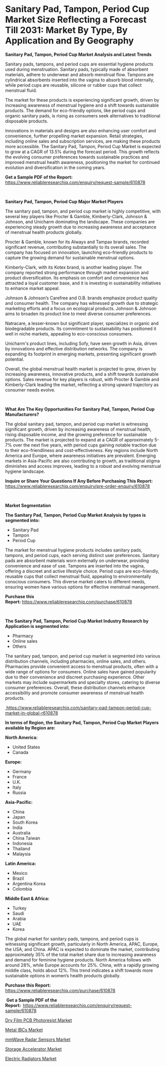 <p><h1>Sanitary Pad, Tampon, Period Cup Market Size Reflecting a Forecast Till 2031: Market By Type, By Application and By Geography</h1></p><p><strong>Sanitary Pad, Tampon, Period Cup Market Analysis and Latest Trends</strong></p>
<p><p>Sanitary pads, tampons, and period cups are essential hygiene products used during menstruation. Sanitary pads, typically made of absorbent materials, adhere to underwear and absorb menstrual flow. Tampons are cylindrical absorbents inserted into the vagina to absorb blood internally, while period cups are reusable, silicone or rubber cups that collect menstrual fluid. </p><p>The market for these products is experiencing significant growth, driven by increasing awareness of menstrual hygiene and a shift towards sustainable products. The demand for eco-friendly options, like period cups and organic sanitary pads, is rising as consumers seek alternatives to traditional disposable products. </p><p>Innovations in materials and designs are also enhancing user comfort and convenience, further propelling market expansion. Retail strategies, including online sales and subscription services, are making these products more accessible. The Sanitary Pad, Tampon, Period Cup Market is expected to grow at a CAGR of 13.5% during the forecast period. This growth reflects the evolving consumer preferences towards sustainable practices and improved menstrual health awareness, positioning the market for continued evolution and diversification in the coming years.</p></p>
<p><strong>Get a Sample PDF of the Report:&nbsp;</strong> <a href="https://www.reliableresearchiq.com/enquiry/request-sample/610878?utm_campaign=1132&utm_medium=2&utm_source=Github&utm_content=ia&utm_term=29092024&utm_id=sanitary-pad-tampon-period-cup">https://www.reliableresearchiq.com/enquiry/request-sample/610878</a></p>
<p>&nbsp;</p>
<p><strong>Sanitary Pad, Tampon, Period Cup Major Market Players</strong></p>
<p><p>The sanitary pad, tampon, and period cup market is highly competitive, with several key players like Procter & Gamble, Kimberly-Clark, Johnson & Johnson, and Unicharm dominating the landscape. These companies are experiencing steady growth due to increasing awareness and acceptance of menstrual health products globally.</p><p>Procter & Gamble, known for its Always and Tampax brands, recorded significant revenue, contributing substantially to its overall sales. The company has focused on innovation, launching eco-friendly products to capture the growing demand for sustainable menstrual options.</p><p>Kimberly-Clark, with its Kotex brand, is another leading player. The company reported strong performance through market expansion and product diversification. Its emphasis on comfort and convenience has attracted a loyal customer base, and it is investing in sustainability initiatives to enhance market appeal.</p><p>Johnson & Johnson’s Carefree and O.B. brands emphasize product quality and consumer health. The company has witnessed growth due to strategic marketing efforts and a focus on ecological products. Johnson & Johnson aims to broaden its product line to meet diverse consumer preferences.</p><p>Natracare, a lesser-known but significant player, specializes in organic and biodegradable products. Its commitment to sustainability has positioned it well in niche markets, appealing to eco-conscious consumers.</p><p>Unicharm's product lines, including Sofy, have seen growth in Asia, driven by innovations and effective distribution networks. The company is expanding its footprint in emerging markets, presenting significant growth potential.</p><p>Overall, the global menstrual health market is projected to grow, driven by increasing awareness, innovative products, and a shift towards sustainable options. Sales revenue for key players is robust, with Procter & Gamble and Kimberly-Clark leading the market, reflecting a strong upward trajectory as consumer needs evolve.</p></p>
<p>&nbsp;</p>
<p><strong>What Are The Key Opportunities For Sanitary Pad, Tampon, Period Cup Manufacturers?</strong></p>
<p><p>The global sanitary pad, tampon, and period cup market is witnessing significant growth, driven by increasing awareness of menstrual health, rising disposable income, and the growing preference for sustainable products. The market is projected to expand at a CAGR of approximately 5-7% over the next five years, with period cups gaining notable traction due to their eco-friendliness and cost-effectiveness. Key regions include North America and Europe, where awareness initiatives are prevalent. Emerging markets in Asia-Pacific are also contributing to growth, as traditional stigma diminishes and access improves, leading to a robust and evolving menstrual hygiene landscape.</p></p>
<p><strong>Inquire or Share Your Questions If Any Before Purchasing This Report:</strong> <a href="https://www.reliableresearchiq.com/enquiry/pre-order-enquiry/610878?utm_campaign=1132&utm_medium=2&utm_source=Github&utm_content=ia&utm_term=29092024&utm_id=sanitary-pad-tampon-period-cup">https://www.reliableresearchiq.com/enquiry/pre-order-enquiry/610878</a></p>
<p>&nbsp;</p>
<p><strong>Market Segmentation</strong></p>
<p><strong>The Sanitary Pad, Tampon, Period Cup Market Analysis by types is segmented into:</strong></p>
<p><ul><li>Sanitary Pad</li><li>Tampon</li><li>Period Cup</li></ul></p>
<p><p>The market for menstrual hygiene products includes sanitary pads, tampons, and period cups, each serving distinct user preferences. Sanitary pads are absorbent materials worn externally on underwear, providing convenience and ease of use. Tampons are inserted into the vagina, offering a discreet and active lifestyle choice. Period cups are eco-friendly, reusable cups that collect menstrual fluid, appealing to environmentally conscious consumers. This diverse market caters to different needs, ensuring women have various options for effective menstrual management.</p></p>
<p><strong>Purchase this Report:&nbsp;</strong><a href="https://www.reliableresearchiq.com/purchase/610878?utm_campaign=1132&utm_medium=2&utm_source=Github&utm_content=ia&utm_term=29092024&utm_id=sanitary-pad-tampon-period-cup">https://www.reliableresearchiq.com/purchase/610878</a></p>
<p>&nbsp;</p>
<p><strong>The Sanitary Pad, Tampon, Period Cup Market Industry Research by Application is segmented into:</strong></p>
<p><ul><li>Pharmacy</li><li>Online sales</li><li>Others</li></ul></p>
<p><p>The sanitary pad, tampon, and period cup market is segmented into various distribution channels, including pharmacies, online sales, and others. Pharmacies provide convenient access to menstrual products, often with a wide range of options for consumers. Online sales have gained popularity due to their convenience and discreet purchasing experience. Other markets may include supermarkets and specialty stores, catering to diverse consumer preferences. Overall, these distribution channels enhance accessibility and promote consumer awareness of menstrual health products.</p></p>
<p><a href="https://www.reliableresearchiq.com/sanitary-pad-tampon-period-cup-market-in-global-r610878?utm_campaign=1132&utm_medium=2&utm_source=Github&utm_content=ia&utm_term=29092024&utm_id=sanitary-pad-tampon-period-cup">&nbsp;https://www.reliableresearchiq.com/sanitary-pad-tampon-period-cup-market-in-global-r610878</a></p>
<p><strong>In terms of Region, the Sanitary Pad, Tampon, Period Cup Market Players available by Region are:</strong></p>
<p>
    <p> <strong> North America: </strong>
        <ul>
            <li>United States</li>
            <li>Canada</li>
        </ul>
        </p> 
    <p> <strong> Europe: </strong>
        <ul>
            <li>Germany</li>
            <li>France</li>
            <li>U.K.</li>
            <li>Italy</li>
            <li>Russia</li>
        </ul>
        </p> 
    <p> <strong> Asia-Pacific: </strong>
        <ul>
            <li>China</li>
            <li>Japan</li>
            <li>South Korea</li>
            <li>India</li>
            <li>Australia</li>
            <li>China Taiwan</li>
            <li>Indonesia</li>
            <li>Thailand</li>
            <li>Malaysia</li>
        </ul>
        </p> 
    <p> <strong> Latin America: </strong>
        <ul>
            <li>Mexico</li>
            <li>Brazil</li>
            <li>Argentina Korea</li>
            <li>Colombia</li>
        </ul>
        </p> 
    <p> <strong> Middle East & Africa: </strong>
        <ul>
            <li>Turkey</li>
            <li>Saudi</li>
            <li>Arabia</li>
            <li>UAE</li>
            <li>Korea</li>
        </ul>
    </p>
    </p>
<p><p>The global market for sanitary pads, tampons, and period cups is witnessing significant growth, particularly in North America, APAC, Europe, the USA, and China. APAC is expected to dominate the market, contributing approximately 35% of the total market share due to increasing awareness and demand for feminine hygiene products. North America follows with around 28%, while Europe accounts for 25%. China, with a rapidly growing middle class, holds about 12%. This trend indicates a shift towards more sustainable options in women’s health products globally.</p></p>
<p><strong>Purchase this Report: </strong><a href="https://www.reliableresearchiq.com/purchase/610878?utm_campaign=1132&utm_medium=2&utm_source=Github&utm_content=ia&utm_term=29092024&utm_id=sanitary-pad-tampon-period-cup">https://www.reliableresearchiq.com/purchase/610878</a></p>
<p>&nbsp;<strong>Get a Sample PDF of the Report:&nbsp;&nbsp;</strong><a href="https://www.reliableresearchiq.com/enquiry/request-sample/610878?utm_campaign=1132&utm_medium=2&utm_source=Github&utm_content=ia&utm_term=29092024&utm_id=sanitary-pad-tampon-period-cup">https://www.reliableresearchiq.com/enquiry/request-sample/610878</a></p>
<p><strong></strong></p>
<p><p><a href="https://github.com/miisleuze/Market-Research-Report-List-1/blob/main/dry-film-pcb-photoresist-market.md?utm_campaign=1132&utm_medium=2&utm_source=Github&utm_content=ia&utm_term=29092024&utm_id=sanitary-pad-tampon-period-cup">Dry Film PCB Photoresist Market</a></p><p><a href="https://www.linkedin.com/pulse/metal-ibcs-market-global-share-ranking-overall-sales-demand-forecast-ore3f?utm_campaign=1132&utm_medium=2&utm_source=Github&utm_content=ia&utm_term=29092024&utm_id=sanitary-pad-tampon-period-cup">Metal IBCs Market</a></p><p><a href="https://issuu.com/reportprime-2/docs/mmwave-radar-sensors-market-size-20_6a92f8888aaae5?utm_campaign=1132&utm_medium=2&utm_source=Github&utm_content=ia&utm_term=29092024&utm_id=sanitary-pad-tampon-period-cup">mmWave Radar Sensors Market</a></p><p><a href="https://issuu.com/reportprime-2/docs/storage-accelerator-market-size-203_02a67bd3cc9da6?utm_campaign=1132&utm_medium=2&utm_source=Github&utm_content=ia&utm_term=29092024&utm_id=sanitary-pad-tampon-period-cup">Storage Accelerator Market</a></p><p><a href="https://www.linkedin.com/pulse/role-electric-radiators-market-applications-residential-usecommercialindustrial-cbpsf?utm_campaign=1132&utm_medium=2&utm_source=Github&utm_content=ia&utm_term=29092024&utm_id=sanitary-pad-tampon-period-cup">Electric Radiators Market</a></p></p>
